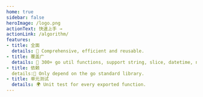 ```yaml
---
home: true
sidebar: false
heroImage: /logo.png
actionText: 快速上手 →
actionLink: /algorithm/
features:
- title: 全面
  details: 👏 Comprehensive, efficient and reusable.
- title: 覆盖广
  details: 💪 300+ go util functions, support string, slice, datetime, net, crypt...
- title: 依赖
  details:💅 Only depend on the go standard library.
- title: 单元测试
  details: 🌍 Unit test for every exported function.
---
```


